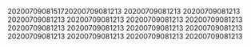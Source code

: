 2020070908151720200709081213
20200709081213
20200709081213
20200709081213
20200709081213
20200709081213
20200709081213
20200709081213
20200709081213
20200709081213
20200709081213
20200709081213
20200709081213
20200709081213
20200709081213
